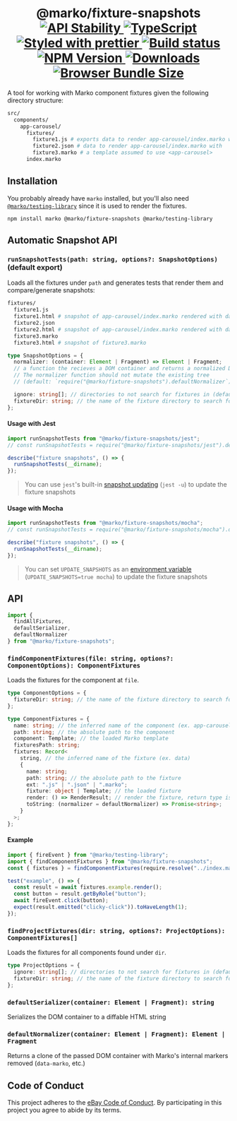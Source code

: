 <h1 align="center">
  <!-- Logo -->
  <br/>
  @marko/fixture-snapshots
	<br/>

  <!-- Stability -->
  <a href="https://nodejs.org/api/documentation.html#documentation_stability_index">
    <img src="https://img.shields.io/badge/stability-stable-brightgreen.svg" alt="API Stability"/>
  </a>
  <!-- Language -->
  <a href="http://typescriptlang.org">
    <img src="https://img.shields.io/badge/%3C%2F%3E-typescript-blue.svg" alt="TypeScript"/>
  </a>
  <!-- Format -->
  <a href="https://github.com/prettier/prettier">
    <img src="https://img.shields.io/badge/styled_with-prettier-ff69b4.svg" alt="Styled with prettier"/>
  </a>
  <!-- CI -->
  <a href="https://travis-ci.org/marko-js/fixture-snapshots">
  <img src="https://img.shields.io/travis/marko-js/fixture-snapshots.svg" alt="Build status"/>
  </a>
  <!-- NPM Version -->
  <a href="https://npmjs.org/package/@marko/fixture-snapshots">
    <img src="https://img.shields.io/npm/v/@marko/fixture-snapshots.svg" alt="NPM Version"/>
  </a>
  <!-- Downloads -->
  <a href="https://npmjs.org/package/@marko/fixture-snapshots">
    <img src="https://img.shields.io/npm/dm/@marko/fixture-snapshots.svg" alt="Downloads"/>
  </a>
  <!-- Size -->
  <a href="https://npmjs.org/package/@marko/fixture-snapshots">
    <img src="https://img.shields.io/badge/size-1.21kb-green.svg" alt="Browser Bundle Size"/>
  </a>
</h1>

A tool for working with Marko component fixtures given the following directory structure:

```bash
src/
  components/
    app-carousel/
      fixtures/
        fixture1.js # exports data to render app-carousel/index.marko with
        fixture2.json # data to render app-carousel/index.marko with
        fixture3.marko # a template assumed to use <app-carousel>
      index.marko
```

## Installation

You probably already have `marko` installed, but you'll also need [`@marko/testing-library`](https://github.com/marko-js/testing-library) since it is used to render the fixtures.

```console
npm install marko @marko/fixture-snapshots @marko/testing-library
```

## Automatic Snapshot API

### `runSnapshotTests(path: string, options?: SnapshotOptions)` (default export)

Loads all the fixtures under `path` and generates tests that render them and compare/generate snapshots:

```bash
fixtures/
  fixture1.js
  fixture1.html # snapshot of app-carousel/index.marko rendered with data from fixture1.js
  fixture2.json
  fixture2.html # snapshot of app-carousel/index.marko rendered with data from fixture2.json
  fixture3.marko
  fixture3.html # snapshot of fixture3.marko
```

```typescript
type SnapshotOptions = {
  normalizer: (container: Element | Fragment) => Element | Fragment;
  // a function the recieves a DOM container and returns a normalized DOM tree.
  // The normalizer function should not mutate the existing tree
  // (default: `require("@marko/fixture-snapshots").defaultNormalizer`)

  ignore: string[]; // directories to not search for fixtures in (default: ["node_modules"])
  fixtureDir: string; // the name of the fixture directory to search for (default: "fixtures")
};
```

#### Usage with Jest

```javascript
import runSnapshotTests from "@marko/fixture-snapshots/jest";
// const runSnapshotTests = require("@marko/fixture-snapshots/jest").default;

describe("fixture snapshots", () => {
  runSnapshotTests(__dirname);
});
```

> You can use `jest`'s built-in [snapshot updating](https://jestjs.io/docs/en/snapshot-testing#updating-snapshots) (`jest -u`) to update the fixture snapshots

#### Usage with Mocha

```javascript
import runSnapshotTests from "@marko/fixture-snapshots/mocha";
// const runSnapshotTests = require("@marko/fixture-snapshots/mocha").default;

describe("fixture snapshots", () => {
  runSnapshotTests(__dirname);
});
```

> You can set `UPDATE_SNAPSHOTS` as an [environment variable](https://en.wikipedia.org/wiki/Environment_variable) (`UPDATE_SNAPSHOTS=true mocha`) to update the fixture snapshots

## API

```js
import {
  findAllFixtures,
  defaultSerializer,
  defaultNormalizer
} from "@marko/fixture-snapshots";
```

### `findComponentFixtures(file: string, options?: ComponentOptions): ComponentFixtures`

Loads the fixtures for the component at `file`.

```typescript
type ComponentOptions = {
  fixtureDir: string; // the name of the fixture directory to search for (default: "fixtures")
};

type ComponentFixtures = {
  name: string; // the inferred name of the component (ex. app-carousel)
  path: string; // the absolute path to the component
  component: Template; // the loaded Marko template
  fixturesPath: string;
  fixtures: Record<
    string, // the inferred name of the fixture (ex. data)
    {
      name: string;
      path: string; // the absolute path to the fixture
      ext: ".js" | ".json" | ".marko";
      fixture: object | Template; // the loaded fixture
      render: () => RenderResult; // render the fixture, return type is the same as `@marko/testing-library`'s render function
      toString: (normalizer = defaultNormalizer) => Promise<string>;
    }
  >;
};
```

#### Example

```js
import { fireEvent } from "@marko/testing-library";
import { findComponentFixtures } from "@marko/fixture-snapshots";
const { fixtures } = findComponentFixtures(require.resolve("../index.marko"));

test("example", () => {
  const result = await fixtures.example.render();
  const button = result.getByRole("button");
  await fireEvent.click(button);
  expect(result.emitted("clicky-click")).toHaveLength(1);
});
```

### `findProjectFixtures(dir: string, options?: ProjectOptions): ComponentFixtures[]`

Loads the fixtures for all components found under `dir`.

```typescript
type ProjectOptions = {
  ignore: string[]; // directories to not search for fixtures in (default: ["node_modules"])
  fixtureDir: string; // the name of the fixture directory to search for (default: "fixtures")
};
```

### `defaultSerializer(container: Element | Fragment): string`

Serializes the DOM container to a diffable HTML string

### `defaultNormalizer(container: Element | Fragment): Element | Fragment`

Returns a clone of the passed DOM container with Marko's internal markers removed (`data-marko`, etc.)

## Code of Conduct

This project adheres to the [eBay Code of Conduct](./.github/CODE_OF_CONDUCT.md). By participating in this project you agree to abide by its terms.
